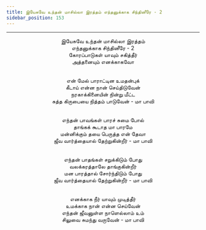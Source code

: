 ```yaml
---
title: இயேசுவே உந்தன் மாசில்லா இரத்தம் எந்தனுக்காக சிந்தினீரே - 2
sidebar_position: 153
---
```


---
<center>
இயேசுவே உந்தன் மாசில்லா இரத்தம்<br/>
எந்தனுக்காக சிந்தினீரே - 2<br/>
கோரப்பாடுகள் யாவும் சகித்தீர்<br/>
அத்தனையும் எனக்காகவோ<br/><br/>

என் மேல் பாராட்டின உமதன்புக்<br/>
கீடாய் என்ன நான் செய்திடுவேன்<br/>
நரகாக்கினையின் நின்று மீட்ட<br/>
சுத்த கிருபையை நித்தம் பாடுவேன்        - மா பாவி<br/><br/>

எந்தன் பாவங்கள் பாரச் சுமை போல்<br/>
தாங்கக் கூடாத மா பாரமே<br/>
மன்னிக்கும் தயை பெருத்த என் தேவா<br/>
ஜீவ வார்த்தையால் தேற்றுகின்றீர்        - மா பாவி<br/><br/>

எந்தன் பாதங்கள் சறுக்கிடும் போது<br/>
வலக்கரத்தாலே தாங்குகின்றீர்<br/>
மன பாரத்தால் சோர்ந்திடும் போது<br/>
ஜீவ வார்த்தையால் தேற்றுகின்றீர்         - மா பாவி<br/><br/>

எனக்காக நீர் யாவும் முடித்தீர்<br/>
உமக்காக நான் என்ன செய்வேன்<br/>
எந்தன் ஜீவனுள்ள நாளெல்லாம் உம்<br/>
சிலுவை சுமந்து வருவேன்            - மா பாவி
</center>